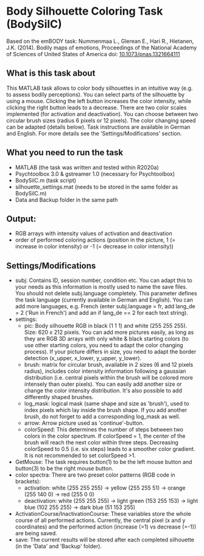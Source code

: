 # Body Silhouette Coloring Task (BodySilC)

Based on the emBODY task: Nummenmaa L., Glerean E., Hari R., Hietanen, J.K. (2014). Bodily maps of emotions, Proceedings of the National Academy of Sciences of United States of America doi: [10.1073/pnas.1321664111](http://www.pnas.org/content/111/2/646.abstract)

## What is this task about
This MATLAB task allows to color body silhouettes in an intuitive way (e.g. to assess bodily perceptions). You can select parts of the silhouette by using a mouse. Clicking the left button increases the color intensity, while clicking the right button leads to a decrease. There are two color scales implemented (for activation and deactivation). You can choose between two circular brush sizes (radius 6 pixels or 12 pixels). The color changing speed can be adapted (details below). Task instructions are available in German and English. For more details see the 'Settings/Modifications' section.

## What you need to run the task
* MATLAB (the task was written and tested within R2020a)
* Psychtoolbox 3.0 & gstreamer 1.0 (necessary for Psychtoolbox)
* BodySilC.m (task script)
* silhouette_settings.mat (needs to be stored in the same folder as BodySilC.m)
* Data and Backup folder in the same path

## Output: 
* RGB arrays with intensity values of activation and deactivation
* order of performed coloring actions (position in the picture, 1 (= increase in color intensity) or -1 (= decrease in color intensity))

## Settings/Modifications
* subj: Contains ID, session number, condition etc. You can adapt this to your needs as this information is mostly used to name the save files. You should not delete subj.language completely. This parameter defines the task language (currently available in German and English). You can add more languages, e.g. French (enter subj.language = fr, add lang_de = 2 ('Run in French') and add an if lang_de == 2 for each text string).
* settings: 
	* pic: Body silhouette RGB in black (1 1 1) and white (255 255 255). Size: 620 x 212 pixels. You can add more pictures easily, as long as they are RGB 3D arrays with only white & black starting colors (to use other starting colors, you need to adapt the color changing process). If your picture differs in size, you need to adapt the border detection (x_upper, x_lower, y_upper, y_lower).
	* brush: matrix for circular brush, available in 2 sizes (6 and 12 pixels radius), includes color intensity information following a gaussian distribution (i.e. central pixels within the brush will be colored more intensely than outer pixels). You can easily add another size or change the color intensity distribution. It's also possible to add differently shaped brushes.
  	* log_mask: logical mask (same shape and size as 'brush'), used to index pixels which lay inside the brush shape. If you add another brush, do not forget to add a corresponding log_mask as well.
	* arrow: Arrow picture used as 'continue'-button.
	* colorSpeed: This determines the number of steps between two colors in the color spectrum. If colorSpeed = 1, the center of the brush will reach the next color within three steps. Decreasing colorSpeed to 0.5 (i.e. six steps) leads to a smoother color gradient. It is not recommended to set colorSpeed >1. 
* GetMouse: The task requires button(1) to be the left mouse button and button(3) to be the right mouse button.
* color spectra: There are two preset color patterns (RGB code in brackets): 
	* activation: white (255 255 255) -> yellow (255 255 51) -> orange (255 140 0) -> red (255 0 0)
	* deactivation: white (255 255 255) -> light green (153 255 153) -> light blue (102 255 255) -> dark blue (51 153 255)
* ActivationCourse/InactivationCourse: These variables store the whole course of all performed actions. Currently, the central pixel (x and y coordinates) and the performed action (increase (=1) vs decrease (=-1)) are being saved.
* save: The current results will be stored after each completed silhouette (in the 'Data' and 'Backup' folder).
